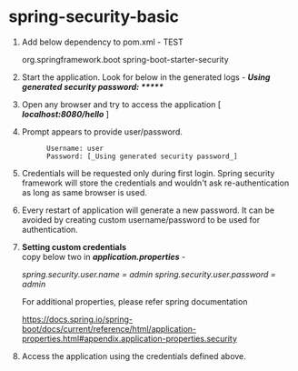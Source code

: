 # spring-security-basic
 1. Add below dependency to pom.xml - TEST
    
    
    <dependency>
      <groupId>org.springframework.boot</groupId>
      <artifactId>spring-boot-starter-security</artifactId>
    </dependency>
    
 2. Start the application. Look for below in the generated logs -
**_Using generated security password: *****_**

 3. Open any browser and try to access the application [ _**localhost:8080/hello**_ ]
 4. Prompt appears to provide user/password. 

              Username: user
              Password: [_Using generated security password_]
 5. Credentials will be requested only during first login. Spring security framework will store the credentials and wouldn't ask re-authentication as long as same browser is used.
 6. Every restart of application will generate a new password. It can be avoided by creating custom username/password to be used for authentication.
 
 7. **Setting custom credentials**  
    copy below two in _**application.properties**_ -
    
    _spring.security.user.name = admin
    spring.security.user.password = admin_
    
    For additional properties, please refer spring documentation
    
    https://docs.spring.io/spring-boot/docs/current/reference/html/application-properties.html#appendix.application-properties.security 
    
 8. Access the application using the credentials defined above.
 
    